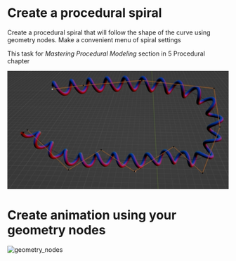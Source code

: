 # Create a procedural spiral 
Create a procedural spiral that will follow the shape of the curve using geometry nodes. Make a convenient menu of spiral settings 

This task for _Mastering Procedural Modeling_ section in 5 Procedural chapter

![geonodes_spiral](/curriculum/reproduce/5_procedural/genodes_spiral.png)

# Create animation using your geometry nodes

![geometry_nodes](/curriculum/reproduce/5_procedural/geonodes_630p.gif)


